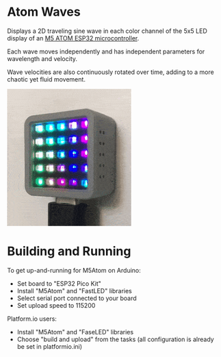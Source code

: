 # Atom Waves

Displays a 2D traveling sine wave in each color channel of the 5x5 LED display of an [M5 ATOM ESP32 microcontroller](https://m5stack.com/collections/m5-atom).

Each wave moves independently and has independent parameters for wavelength and velocity.

Wave velocities are also continuously rotated over time, adding to a more chaotic yet fluid movement.

![Waves Animation](docs/m5-atom-waves-anim.gif)

# Building and Running

To get up-and-running for M5Atom on Arduino:
- Set board to "ESP32 Pico Kit"
- Install "M5Atom" and "FastLED" libraries
- Select serial port connected to your board
- Set upload speed to 115200

Platform.io users:
- Install "M5Atom" and "FaseLED" libraries
- Choose "build and upload" from the tasks (all configuration is already be set in platformio.ini)
